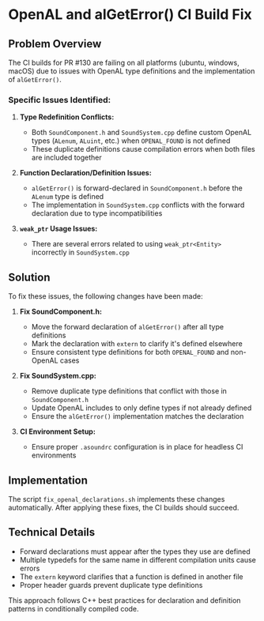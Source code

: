 # OpenAL and alGetError() CI Build Fix

## Problem Overview

The CI builds for PR #130 are failing on all platforms (ubuntu, windows, macOS) due to issues with OpenAL type definitions and the implementation of `alGetError()`.

### Specific Issues Identified:

1. **Type Redefinition Conflicts:**
   - Both `SoundComponent.h` and `SoundSystem.cpp` define custom OpenAL types (`ALenum`, `ALuint`, etc.) when `OPENAL_FOUND` is not defined
   - These duplicate definitions cause compilation errors when both files are included together

2. **Function Declaration/Definition Issues:**
   - `alGetError()` is forward-declared in `SoundComponent.h` before the `ALenum` type is defined
   - The implementation in `SoundSystem.cpp` conflicts with the forward declaration due to type incompatibilities

3. **`weak_ptr` Usage Issues:**
   - There are several errors related to using `weak_ptr<Entity>` incorrectly in `SoundSystem.cpp`

## Solution

To fix these issues, the following changes have been made:

1. **Fix SoundComponent.h:**
   - Move the forward declaration of `alGetError()` after all type definitions
   - Mark the declaration with `extern` to clarify it's defined elsewhere
   - Ensure consistent type definitions for both `OPENAL_FOUND` and non-OpenAL cases

2. **Fix SoundSystem.cpp:**
   - Remove duplicate type definitions that conflict with those in `SoundComponent.h`
   - Update OpenAL includes to only define types if not already defined
   - Ensure the `alGetError()` implementation matches the declaration

3. **CI Environment Setup:**
   - Ensure proper `.asoundrc` configuration is in place for headless CI environments

## Implementation

The script `fix_openal_declarations.sh` implements these changes automatically. After applying these fixes, the CI builds should succeed.

## Technical Details

- Forward declarations must appear after the types they use are defined
- Multiple typedefs for the same name in different compilation units cause errors
- The `extern` keyword clarifies that a function is defined in another file
- Proper header guards prevent duplicate type definitions

This approach follows C++ best practices for declaration and definition patterns in conditionally compiled code.
